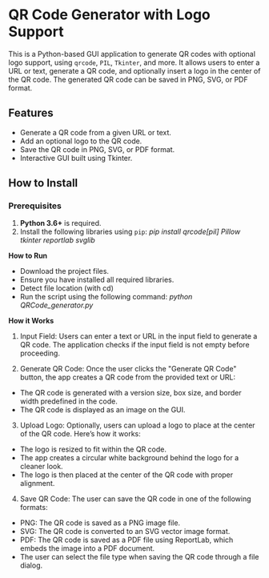 # QR Code Generator with Logo Support

This is a Python-based GUI application to generate QR codes with optional logo support, using `qrcode`, `PIL`, `Tkinter`, and more. It allows users to enter a URL or text, generate a QR code, and optionally insert a logo in the center of the QR code. The generated QR code can be saved in PNG, SVG, or PDF format.

## Features
- Generate a QR code from a given URL or text.
- Add an optional logo to the QR code.
- Save the QR code in PNG, SVG, or PDF format.
- Interactive GUI built using Tkinter.

## How to Install

### Prerequisites
1. **Python 3.6+** is required.
2. Install the following libraries using `pip`:
  *pip install qrcode[pil] Pillow tkinter reportlab svglib*

**How to Run**
- Download the project files.
- Ensure you have installed all required libraries.
- Detect file location (with cd)
- Run the script using the following command:
    *python QRCode_generator.py*

**How it Works**

1. Input Field: Users can enter a text or URL in the input field to generate a QR code. The application checks if the input field is not empty before proceeding.

2. Generate QR Code: Once the user clicks the "Generate QR Code" button, the app creates a QR code from the provided text or URL:

  - The QR code is generated with a version size, box size, and border width predefined in the code.
  - The QR code is displayed as an image on the GUI.
3. Upload Logo: Optionally, users can upload a logo to place at the center of the QR code. Here’s how it works:

  - The logo is resized to fit within the QR code.
  - The app creates a circular white background behind the logo for a cleaner look.
  - The logo is then placed at the center of the QR code with proper alignment.
4. Save QR Code: The user can save the QR code in one of the following formats:

  - PNG: The QR code is saved as a PNG image file.
  - SVG: The QR code is converted to an SVG vector image format.
  - PDF: The QR code is saved as a PDF file using ReportLab, which embeds the image into a PDF document.
  - The user can select the file type when saving the QR code through a file dialog.
